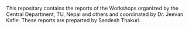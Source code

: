 This repositary contains the reports of the Workshops organized by the Central Department, TU, Nepal 
and others and coordinated by Dr. Jeevan Kafle. These reports are preparted by Sandesh Thakuri.
